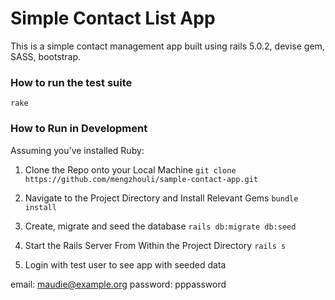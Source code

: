 # Simple Contact List App

This is a simple contact management app built using rails 5.0.2, devise gem, SASS, bootstrap.

### How to run the test suite
`rake`

### How to Run in Development

Assuming you've installed Ruby:

1. Clone the Repo onto your Local Machine
`git clone https://github.com/mengzhouli/sample-contact-app.git`

2. Navigate to the Project Directory and Install Relevant Gems
`bundle install`

3. Create, migrate and seed the database
`rails db:migrate db:seed`


4. Start the Rails Server From Within the Project Directory
`rails s`

5. Login with test user to see app with seeded data

email: maudie@example.org
password: pppassword

